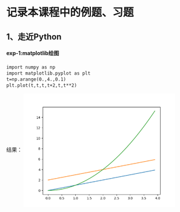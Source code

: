 # 记录本课程中的例题、习题

## 1、走近Python

#### exp-1:matplotlib绘图
```
import numpy as np
import matplotlib.pyplot as plt
t=np.arange(0.,4.,0.1)
plt.plot(t,t,t,t+2,t,t**2)

```
结果：
<img height="300" align="center" src="https://github.com/yanmengk/Python_NJU/blob/master/resource/Figure_1.png" alt="">
